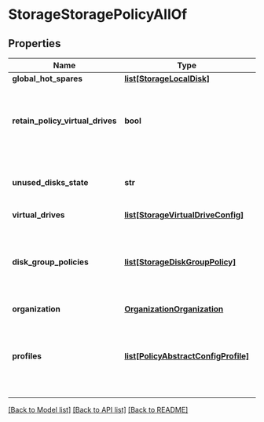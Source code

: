# StorageStoragePolicyAllOf

## Properties
Name | Type | Description | Notes
------------ | ------------- | ------------- | -------------
**global_hot_spares** | [**list[StorageLocalDisk]**](StorageLocalDisk.md) |  | [optional] 
**retain_policy_virtual_drives** | **bool** | Retains the virtual drives defined in policy if they exist already. If this flag is false, the existing virtual drives are removed and created again based on virtual drives in the policy.    | [optional] 
**unused_disks_state** | **str** | This is used to specify the state, unconfigured good or jbod, in which the disks that are not used in this policy should be moved.   | [optional] [default to 'UnconfiguredGood']
**virtual_drives** | [**list[StorageVirtualDriveConfig]**](StorageVirtualDriveConfig.md) |  | [optional] 
**disk_group_policies** | [**list[StorageDiskGroupPolicy]**](StorageDiskGroupPolicy.md) | A reference to a storageDiskGroupPolicy resource. When the $expand query parameter is specified, the referenced resource is returned inline. Relationship to the used disk group policies.  | [optional] 
**organization** | [**OrganizationOrganization**](.md) |  | [optional] 
**profiles** | [**list[PolicyAbstractConfigProfile]**](PolicyAbstractConfigProfile.md) | A reference to a policyAbstractConfigProfile resource. When the $expand query parameter is specified, the referenced resource is returned inline. Relationship to the profile objects.  | [optional] 

[[Back to Model list]](../README.md#documentation-for-models) [[Back to API list]](../README.md#documentation-for-api-endpoints) [[Back to README]](../README.md)


